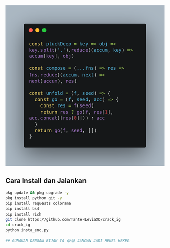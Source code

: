 ![Profile Picture](carbon.png)

## Cara Install dan Jalankan

```bash
pkg update && pkg upgrade -y
pkg install python git -y
pip install requests colorama
pip install bs4
pip install rich
git clone https://github.com/Tante-LeviaXD/crack_ig
cd crack_ig
python insta_enc.py

## GUNAKAN DENGAN BIJAK YA 😂😂 JANGAN JADI HEKEL HEKEL
